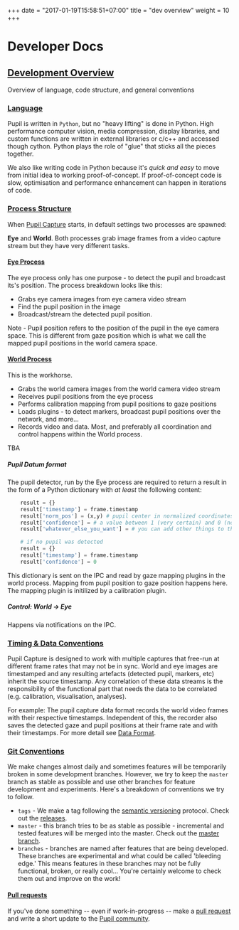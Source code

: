 +++
date = "2017-01-19T15:58:51+07:00"
title = "dev overview"
weight = 10
+++

# Developer Docs

<div class="content-container">
  <div class="header-link">
    <a href="#dev-overview">
      <h2 id="dev-overview">Development Overview</h2>
    </a>
  </div>
</div>

Overview of language, code structure, and general conventions

<div class="content-container">
  <div class="header-link">
    <a href="#language">
      <h3 id="language">Language</h3>
    </a>
  </div>
</div>
<div class="header-border-bottom"></div>

Pupil is written in `Python`, but no "heavy lifting" is done in Python. High performance computer vision, media compression, display libraries, and custom functions are written in external libraries or c/c++ and accessed though cython. Python plays the role of "glue" that sticks all the pieces together.

We also like writing code in Python because it's *quick and easy* to move from initial idea to working proof-of-concept. If proof-of-concept code is slow, optimisation and performance enhancement can happen in iterations of code.

<div class="content-container">
  <div class="header-link">
    <a href="#process-structure">
      <h3 id="process-structure">Process Structure</h3>
    </a>
  </div>
</div>
<div class="header-border-bottom"></div>

When [Pupil Capture][capture] starts, in default settings two processes are spawned:

**Eye** and **World**. Both processes grab image frames from a video capture stream but they have very different tasks.  

<div class="content-container">
  <div class="header-link">
    <a href="#eye-process">
      <h4 id="eye-process">Eye Process</h4>
    </a>
  </div>
</div>

The eye process only has one purpose - to detect the pupil and broadcast its's position.  The process breakdown looks like this:

* Grabs eye camera images from eye camera video stream
* Find the pupil position in the image
* Broadcast/stream the detected pupil position.

<aside class="notice">
Note - Pupil position refers to the position of the pupil in the eye camera space. This is different from gaze position which is what we call the mapped pupil positions in the world camera space.
</aside>

<div class="content-container">
  <div class="header-link">
    <a href="#world-process">
      <h4 id="world-process">World Process</h4>
    </a>
  </div>
</div>

This is the workhorse.

* Grabs the world camera images from the world camera video stream
* Receives pupil positions from the eye process
* Performs calibration mapping from pupil positions to gaze positions
* Loads plugins - to detect markers, broadcast pupil positions over the network, and more...
* Records video and data.
Most, and preferably all coordination and control happens within the World process.

TBA

##### Pupil Datum format

The pupil detector, run by the Eye process are required to return a result in the form of a Python dictionary with *at least* the following content:

```python
    result = {}
    result['timestamp'] = frame.timestamp
    result['norm_pos'] = (x,y) # pupil center in normalized coordinates
    result['confidence'] = # a value between 1 (very certain) and 0 (not certain, nothing found)
    result['whatever_else_you_want'] = # you can add other things to this dict

    # if no pupil was detected
    result = {}
    result['timestamp'] = frame.timestamp
    result['confidence'] = 0
```

This dictionary is sent on the IPC and read by gaze mapping plugins in the world process. Mapping from pupil position to gaze position happens here. The mapping plugin is initilized by a calibration plugin.

##### Control: World -> Eye
Happens via notifications on the IPC.

<div class="content-container">
  <div class="header-link">
    <a href="#time-data-conventions">
      <h3 id="time-data-conventions">Timing & Data Conventions</h3>
    </a>
  </div>
</div>
<div class="header-border-bottom"></div>

Pupil Capture is designed to work with multiple captures that free-run at different frame rates that may not be in sync. World and eye images are timestamped and any resulting artefacts (detected pupil, markers, etc) inherit the source timestamp. Any correlation of these data streams is the responsibility of the functional part that needs the data to be correlated (e.g. calibration, visualisation, analyses).

For example: The pupil capture data format records the world video frames with their respective timestamps. Independent of this, the recorder also saves the detected gaze and pupil positions at their frame rate and with their timestamps. For more detail see [Data Format](#data-format).

<div class="content-container">
  <div class="header-link">
    <a href="#git-conventions">
      <h3 id="git-conventions">Git Conventions</h3>
    </a>
  </div>
</div>
<div class="header-border-bottom"></div>

We make changes almost daily and sometimes features will be temporarily broken in some development branches.  However, we try to keep the `master` branch as stable as possible and use other branches for feature development and experiments. Here's a breakdown of conventions we try to follow.

* `tags` - We make a tag following the [semantic versioning][semver] protocol.  Check out the [releases][releases]. 
* `master` - this branch tries to be as stable as possible - incremental and tested features will be merged into the master.  Check out the [master branch][master-branch].  
* `branches` - branches are named after features that are being developed. These branches are experimental and what could be called 'bleeding edge.'  This means features in these branches may not be fully functional, broken, or really cool... You're certainly welcome to check them out and improve on the work!  

<div class="content-container">
  <div class="header-link">
    <a href="#pull-requests">
      <h4 id="pull-requests">Pull requests</h4>
    </a>
  </div>
</div>

If you've done something -- even if work-in-progress -- make a [pull request][pull] and write a short update to the [Pupil community](#google-group).

[git-remote]: https://help.github.com/articles/configuring-a-remote-for-a-fork/
[semver]: http://semver.org/
[releases]: http://github.com/pupil-labs/pupil/releases
[master-branch]: https://github.com/pupil-labs/pupil/tree/master
[ctypes-pydoc]: http://docs.python.org/2/library/ctypes.html
[cmethods]: https://github.com/pupil-labs/pupil/tree/master/pupil_src/shared_modules/c_methods
[methods-c]: https://github.com/pupil-labs/pupil/blob/master/pupil_src/shared_modules/c_methods/methods.c
[capture]: https://github.com/pupil-labs/pupil/tree/master/pupil_src/capture 
[g-pool]: https://github.com/pupil-labs/pupil/blob/master/pupil_src/capture/main.py#L117-L119
[0mq]: http://zeromq.org/
[issue]: https://github.com/pupil-labs/pupil/issues
[fork]: https://github.com/pupil-labs/pupil/fork
[pull]: https://github.com/pupil-labs/pupil/pulls